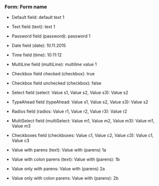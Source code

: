 ### Form: Form name

- Default field: default text 1

- Text field (text): text 1
- Password field (password): password 1
- Date field (date): 10.11.2015
- Time field (time): 10:11:12
- MultiLine field (multiLine): multiline value 1
- Checkbox field checked (checkbox): true
- Checkbox field unchecked (checkbox): false
- Select field (select: Value s1, Value s2, Value s3): Value s2
- TypeAhead field (typeAhead: Value s1, Value s2, Value s3): Value s2
- Radios field (radios: Value r1, Value r2, Value r3): Value r2
- MultiSelect field (multiSelect: Value m1, Value m2, Value m3): Value m1, Value m3
- Checkboxes field (checkboxes: Value c1, Value c2, Value c3): Value c1, Value c3

- Value with parens (text): Value with (parens) 1a
- Value with colon parens (text): Value with (parens): 1b
- Value only with parens: Value with (parens) 2a
- Value only with colon parens: Value with (parens): 2b
